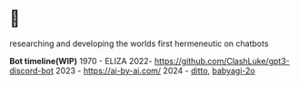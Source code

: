 # 🥭
researching and developing the worlds first hermeneutic on chatbots

__Bot timeline(WIP)__
1970 - ELIZA
2022- https://github.com/ClashLuke/gpt3-discord-bot
2023 - https://ai-by-ai.com/
2024 - [ditto](https://github.com/yoheinakajima/ditto), [babyagi-2o](https://github.com/yoheinakajima/babyagi-2o)
<!--
**MeDott29/MeDott29** is a ✨ _special_ ✨ repository because its `README.md` (this file) appears on your GitHub profile.

Here are some ideas to get you started:

- 🔭 I’m currently working on ...
- 🌱 I’m currently learning ...
- 👯 I’m looking to collaborate on ...
- 🤔 I’m looking for help with ...
- 💬 Ask me about ...
- 📫 How to reach me: ...
- 😄 Pronouns: ...
- ⚡ Fun fact: ...
-->
